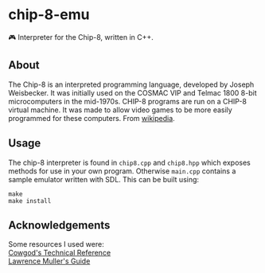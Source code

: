 # chip-8-emu
🎮 Interpreter for the Chip-8, written in C++.

## About
The Chip-8 is an interpreted programming language, developed by Joseph Weisbecker. It was initially used on the COSMAC VIP and Telmac 1800 8-bit microcomputers in the mid-1970s. CHIP-8 programs are run on a CHIP-8 virtual machine. It was made to allow video games to be more easily programmed for these computers. From [wikipedia](https://en.wikipedia.org/wiki/CHIP-8).

## Usage 
The chip-8 interpreter is found in `chip8.cpp` and `chip8.hpp` which exposes methods for use in your own program. Otherwise `main.cpp` contains a sample emulator written with SDL. This can be built using:
```
make
make install
```

## Acknowledgements
Some resources I used were:  
[Cowgod's Technical Reference](http://devernay.free.fr/hacks/chip8/C8TECH10.HTM)  
[Lawrence Muller's Guide](http://www.multigesture.net/articles/how-to-write-an-emulator-chip-8-interpreter/)
